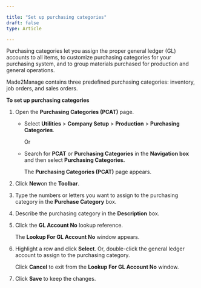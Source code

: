 ```yaml
---

title: "Set up purchasing categories"
draft: false
type: Article

---
```


Purchasing categories let you assign the proper general ledger (GL) accounts to all items, to customize purchasing categories for your purchasing system, and to group materials purchased for production and general operations.

Made2Manage contains three predefined purchasing categories: inventory, job orders, and sales orders.

**To set up purchasing categories**

1. Open the **Purchasing Categories (PCAT)** page.

    - Select **Utilities** > **Company Setup** > **Production** > **Purchasing Categories**.

        Or

    - Search for **PCAT** or **Purchasing Categories** in the **Navigation box** and then select **Purchasing Categories.**

       The **Purchasing Categories (PCAT)** page appears.

2. Click **New**on the **Toolbar**.

3. Type the numbers or letters you want to assign to the purchasing category in the **Purchase Category** box.

4. Describe the purchasing category in the **Description** box.

5. Click the **GL Account No** lookup reference.

    The **Lookup For GL Account No** window appears.

6. Highlight a row and click **Select**. Or, double-click the general ledger account to assign to the purchasing category.

    Click **Cancel** to exit from the **Lookup For GL Account No** window.

7. Click **Save** to keep the changes.

​
